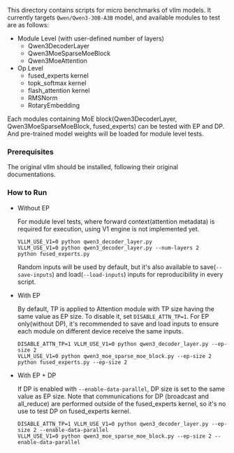 This directory contains scripts for micro benchmarks of vllm models. It currently targets `Qwen/Qwen3-30B-A3B` model, and available modules to test are as follows:

- Module Level (with user-defined number of layers)
    - Qwen3DecoderLayer
    - Qwen3MoeSparseMoeBlock
    - Qwen3MoeAttention
- Op Level
    - fused_experts kernel
    - topk_softmax kernel
    - flash_attention kernel
    - RMSNorm
    - RotaryEmbedding

Each modules containing MoE block(Qwen3DecoderLayer, Qwen3MoeSparseMoeBlock, fused_experts) can be tested with EP and DP. And pre-trained model weights will be loaded for module level tests.

### Prerequisites
The original vllm should be installed, following their original documentations.

### How to Run
- Without EP

    For module level tests, where forward context(attention metadata) is required for execution, using V1 engine is not implemented yet. 
    ```
    VLLM_USE_V1=0 python qwen3_decoder_layer.py
    VLLM_USE_V1=0 python qwen3_decoder_layer.py --num-layers 2
    python fused_experts.py
    ```
    Random inputs will be used by default, but it's also available to save(`--save-inputs`) and load(`--load-inputs`) inputs for reproducibility in every script.

- With EP

    By default, TP is applied to Attention module with TP size having the same value as EP size. To disable it, set `DISABLE_ATTN_TP=1`. For EP only(without DP), it's recommended to save and load inputs to ensure each module on different device receive the same inputs.
    ```
    DISABLE_ATTN_TP=1 VLLM_USE_V1=0 python qwen3_decoder_layer.py --ep-size 2
    VLLM_USE_V1=0 python qwen3_moe_sparse_moe_block.py --ep-size 2
    python fused_experts.py --ep-size 2
    ```

- With EP + DP

    If DP is enabled with `--enable-data-parallel`, DP size is set to the same value as EP size. Note that communications for DP (broadcast and all_reduce) are performed outside of the fused_experts kernel, so it's no use to test DP on fused_experts kernel.
    ```
    DISABLE_ATTN_TP=1 VLLM_USE_V1=0 python qwen3_decoder_layer.py --ep-size 2 --enable-data-parallel
    VLLM_USE_V1=0 python qwen3_moe_sparse_moe_block.py --ep-size 2 --enable-data-parallel
    ```